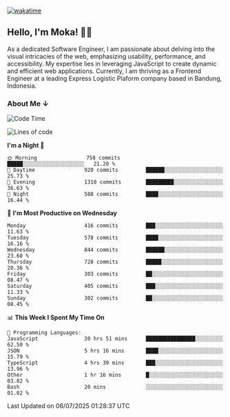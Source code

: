 [![wakatime](https://wakatime.com/badge/user/af9abd23-dba3-4dbe-973c-b045a9417a55.svg?style=social)](https://wakatime.com/@af9abd23-dba3-4dbe-973c-b045a9417a55)
## Hello, I'm Moka! 👋🏼


As a dedicated Software Engineer, I am passionate about delving into the visual intricacies of the web, emphasizing usability, performance, and accessibility. My expertise lies in leveraging JavaScript to create dynamic and efficient web applications. Currently, I am thriving as a Frontend Engineer at a leading Express Logistic Plaform company based in Bandung, Indonesia.

### About Me ↓

<!--START_SECTION:waka-->
![Code Time](http://img.shields.io/badge/Code%20Time-12%2C320%20hrs%2034%20mins-blue)

![Lines of code](https://img.shields.io/badge/From%20Hello%20World%20I%27ve%20Written-7.9%20million%20lines%20of%20code-blue)

**I'm a Night 🦉** 

```text
🌞 Morning                758 commits         █████░░░░░░░░░░░░░░░░░░░░   21.20 % 
🌆 Daytime                920 commits         ██████░░░░░░░░░░░░░░░░░░░   25.73 % 
🌃 Evening                1310 commits        █████████░░░░░░░░░░░░░░░░   36.63 % 
🌙 Night                  588 commits         ████░░░░░░░░░░░░░░░░░░░░░   16.44 % 
```
📅 **I'm Most Productive on Wednesday** 

```text
Monday                   416 commits         ███░░░░░░░░░░░░░░░░░░░░░░   11.63 % 
Tuesday                  578 commits         ████░░░░░░░░░░░░░░░░░░░░░   16.16 % 
Wednesday                844 commits         ██████░░░░░░░░░░░░░░░░░░░   23.60 % 
Thursday                 728 commits         █████░░░░░░░░░░░░░░░░░░░░   20.36 % 
Friday                   303 commits         ██░░░░░░░░░░░░░░░░░░░░░░░   08.47 % 
Saturday                 405 commits         ███░░░░░░░░░░░░░░░░░░░░░░   11.33 % 
Sunday                   302 commits         ██░░░░░░░░░░░░░░░░░░░░░░░   08.45 % 
```


📊 **This Week I Spent My Time On** 

```text
💬 Programming Languages: 
JavaScript               20 hrs 51 mins      ████████████████░░░░░░░░░   62.50 % 
JSON                     5 hrs 16 mins       ████░░░░░░░░░░░░░░░░░░░░░   15.79 % 
TypeScript               4 hrs 39 mins       ███░░░░░░░░░░░░░░░░░░░░░░   13.96 % 
Other                    1 hr 16 mins        █░░░░░░░░░░░░░░░░░░░░░░░░   03.82 % 
Bash                     20 mins             ░░░░░░░░░░░░░░░░░░░░░░░░░   01.02 % 
```


 Last Updated on 06/07/2025 01:28:37 UTC
<!--END_SECTION:waka-->
